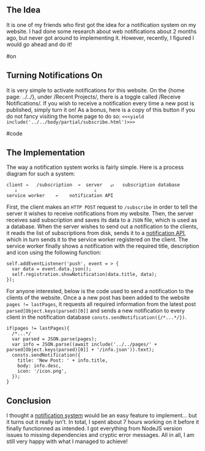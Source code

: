 ## The Idea

It is one of my friends who first got the idea for a notification system on my website. I had done some research about web notifications about 2 months ago, but never got around to implementing it. However, recently, I figured I would go ahead and do it!

#on

## Turning Notifications On

It is very simple to activate notifications for this website. On the {home page: ../../}, under /Recent Projects/, there is a toggle called /Receive Notifications/. If you wish to receive a notification every time a new post is published, simply turn it on! As a bonus, here is a copy of this button if you do not fancy visiting the home page to do so:
`<<<yield include('../../body/partial/subscribe.html')>>>`

#code

## The Implementation

The way a notification system works is fairly simple. Here is a process diagram for such a system:

```
client →   /subscription  →  server   ⥂   subscription database
   ⇓                            ⇓
service worker    ←    notification API
```

First, the client makes an `HTTP POST` request to `/subscribe` in order to tell the server it wishes to receive notifications from my website. Then, the server receives said subscription and saves its data to a `JSON` file, which is used as a database. When the server wishes to send out a notification to the clients, it reads the list of subscriptions from disk, sends it to a [notification API](https://www.npmjs.com/package/web-push), which in turn sends it to the service worker registered on the client. The service worker finally shows a notification with the required title, description and icon using the following function:

```
self.addEventListener('push', event = > {
  var data = event.data.json();
  self.registration.showNotification(data.title, data);
});
```

For anyone interested, below is the code used to send a notification to the clients of the website. Once a a new post has been added to the website `pages != lastPages`, it requests all required information from the latest post `parsed[Object.keys(parsed)[0]]` and sends a new notification to every client in the notification database `consts.sendNotification({/*...*/})`.

```
if(pages != lastPages){
  /*...*/
  var parsed = JSON.parse(pages);
  var info = JSON.parse((await include('../../pages/' + parsed[Object.keys(parsed)[0]] + '/info.json')).text);
  consts.sendNotification({
    title: 'New Post: ' + info.title,
    body: info.desc,
    icon: '/icon.png',
  });
}
```

## Conclusion

I thought a [notification system](.) would be an easy feature to implement... but it turns out it really isn't. In total, I spent about 7 hours working on it before it finally functionned as intended. I got everything from NodeJS version issues to missing dependencies and cryptic error messages. All in all, I am still very happy with what I managed to achieve!

